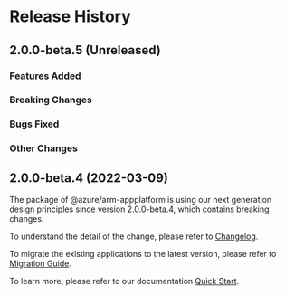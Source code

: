 # Release History

## 2.0.0-beta.5 (Unreleased)

### Features Added

### Breaking Changes

### Bugs Fixed

### Other Changes

## 2.0.0-beta.4 (2022-03-09)

The package of @azure/arm-appplatform is using our next generation design principles since version 2.0.0-beta.4, which contains breaking changes.

To understand the detail of the change, please refer to [Changelog](https://aka.ms/js-track2-changelog).

To migrate the existing applications to the latest version, please refer to [Migration Guide](https://aka.ms/js-track2-migration-guide).

To learn more, please refer to our documentation [Quick Start](https://aka.ms/js-track2-quickstart).
